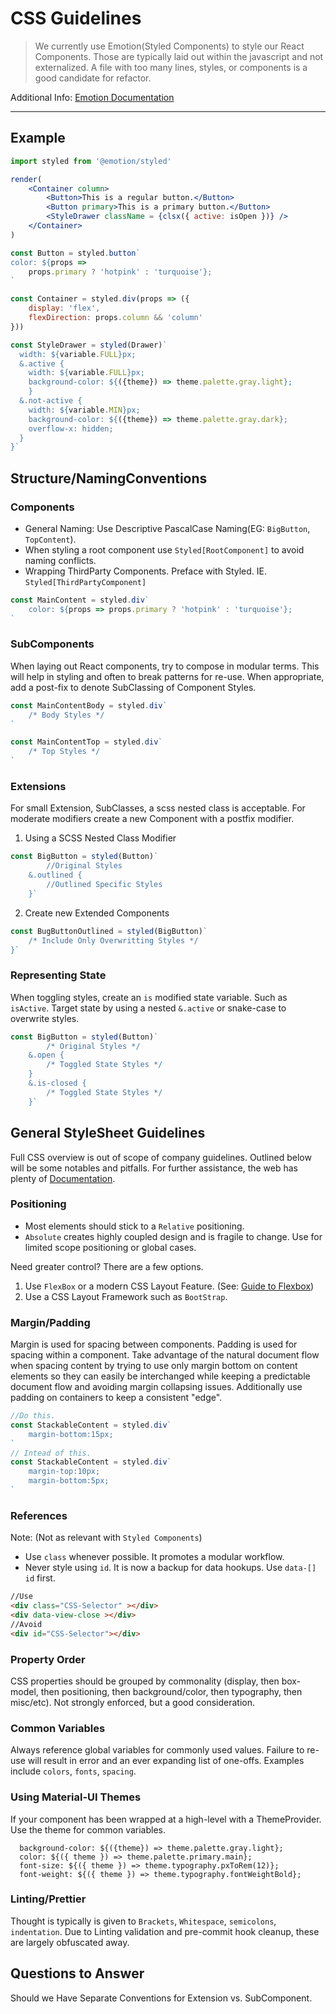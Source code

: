 # CSS Guidelines

> We currently use Emotion(Styled Components) to style our React Components. Those are typically laid out within the javascript and not externalized. A file with too many lines, styles, or components is a good candidate for refactor.

Additional Info: [Emotion Documentation](https://emotion.sh/docs/styled)

---
## Example
```jsx
import styled from '@emotion/styled'

render(
    <Container column>
        <Button>This is a regular button.</Button>
        <Button primary>This is a primary button.</Button>
        <StyleDrawer className = {clsx({ active: isOpen })} />
    </Container>
)

const Button = styled.button`
color: ${props =>
    props.primary ? 'hotpink' : 'turquoise'};
`

const Container = styled.div(props => ({
    display: 'flex',
    flexDirection: props.column && 'column'
}))

const StyleDrawer = styled(Drawer)`
  width: ${variable.FULL}px;
  &.active {
    width: ${variable.FULL}px;
    background-color: ${({theme}) => theme.palette.gray.light};  
    }
  &.not-active {
    width: ${variable.MIN}px;
    background-color: ${({theme}) => theme.palette.gray.dark};  
    overflow-x: hidden;
  }
}`
```

## Structure/NamingConventions
### Components
- General Naming: Use Descriptive PascalCase Naming(EG: `BigButton`, `TopContent`). 
- When styling a root component use `Styled[RootComponent]` to avoid naming conflicts.
- Wrapping ThirdParty Components. Preface with Styled. IE. `Styled[ThirdPartyComponent]`

````jsx
const MainContent = styled.div`
    color: ${props => props.primary ? 'hotpink' : 'turquoise'};
`
````

### SubComponents
When laying out React components, try to compose in modular terms.
This will help in styling and often to break patterns for re-use.
When appropriate, add a post-fix to denote SubClassing of Component Styles.

```jsx
const MainContentBody = styled.div`
    /* Body Styles */
`

const MainContentTop = styled.div`
    /* Top Styles */
`
```

### Extensions
For small Extension, SubClasses, a scss nested class is acceptable.
For moderate modifiers create a new Component with a postfix modifier.
1) Using a SCSS Nested Class Modifier
````jsx
const BigButton = styled(Button)`
        //Original Styles
    &.outlined {
        //Outlined Specific Styles
    }`
````

2) Create new Extended Components
````jsx
const BugButtonOutlined = styled(BigButton)`
    /* Include Only Overwritting Styles */
}`

````

### Representing State
When toggling styles, create an `is` modified state variable. Such as `isActive`.
Target state by using a nested `&.active` or snake-case to overwrite styles.
````jsx
const BigButton = styled(Button)`
        /* Original Styles */
    &.open {
        /* Toggled State Styles */
    }
    &.is-closed {
        /* Toggled State Styles */
    }`
````

## General StyleSheet Guidelines
Full CSS overview is out of scope of company guidelines. 
Outlined below will be some notables and pitfalls. 
For further assistance, the web has plenty of [Documentation](https://developer.mozilla.org/en-US/docs/Learn/CSS/).

### Positioning
- Most elements should stick to a `Relative` positioning. 
- `Absolute` creates highly coupled design and is fragile to change. Use for limited scope positioning or global cases.

 Need greater control? There are a few options.
1) Use `FlexBox` or a modern CSS Layout Feature. (See: [Guide to Flexbox](https://css-tricks.com/snippets/css/a-guide-to-flexbox/))
2) Use a CSS Layout Framework such as `BootStrap`.

### Margin/Padding
Margin is used for spacing between components. Padding is used for spacing within a component.
Take advantage of the natural document flow when spacing content by trying to use only margin bottom on content elements so they can easily be interchanged while keeping a predictable document flow and avoiding margin collapsing issues.
Additionally use padding on containers to keep a consistent "edge".
```javascript
//Do this.
const StackableContent = styled.div`
    margin-bottom:15px;
`
// Intead of this.
const StackableContent = styled.div`
    margin-top:10px;
    margin-bottom:5px;
`
```

### References
Note: (Not as relevant with `Styled Components`)
- Use `class` whenever possible. It promotes a modular workflow.
- Never style using `id`. It is now a backup for data hookups. Use `data-[]` `id` first.
````html
//Use
<div class="CSS-Selector" ></div>
<div data-view-close ></div>
//Avoid
<div id="CSS-Selector"></div>
````

### Property Order
CSS properties should be grouped by commonality (display, then box-model, then positioning, then background/color, then typography, then misc/etc).
Not strongly enforced, but a good consideration.

### Common Variables
Always reference global variables for commonly used values.
Failure to re-use will result in error and an ever expanding list of one-offs.
Examples include `colors`, `fonts`, `spacing`.

### Using Material-UI Themes
If your component has been wrapped at a high-level with a ThemeProvider. Use the theme for common variables.
```
  background-color: ${({theme}) => theme.palette.gray.light};
  color: ${({ theme }) => theme.palette.primary.main};
  font-size: ${({ theme }) => theme.typography.pxToRem(12)};
  font-weight: ${({ theme }) => theme.typography.fontWeightBold};
```

### Linting/Prettier
Thought is typically is given to `Brackets`, `Whitespace`, `semicolons`, `indentation`.
Due to Linting validation and pre-commit hook cleanup, these are largely obfuscated away.


## Questions to Answer
Should we Have Separate Conventions for Extension vs. SubComponent.
